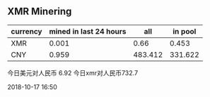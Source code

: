## XMR Minering

|currency|mined in last 24 hours|all|in pool|
|---|---|---|---|
|XMR|0.001|0.66|0.453|
|CNY|0.959|483.412|331.622|

今日美元对人民币 6.92	今日xmr对人民币732.7


2018-10-17 16:50